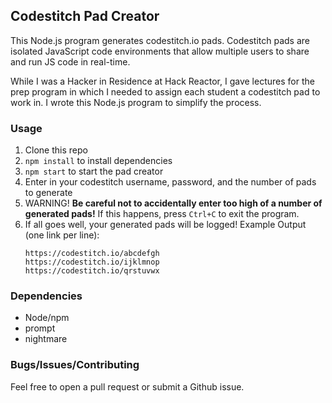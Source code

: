 ## Codestitch Pad Creator

This Node.js program generates codestitch.io pads. Codestitch pads are isolated JavaScript code environments that allow multiple users to share and run JS code in real-time.

While I was a Hacker in Residence at Hack Reactor, I gave lectures for the prep program in which I needed to assign each student a codestitch pad to work in. I wrote this Node.js program to simplify the process.

### Usage

1. Clone this repo
2. `npm install` to install dependencies
3. `npm start` to start the pad creator
4. Enter in your codestitch username, password, and the number of pads to generate
5. WARNING! **Be careful not to accidentally enter too high of a number of generated pads!** If this happens, press `Ctrl+C` to exit the program.
6. If all goes well, your generated pads will be logged!
Example Output (one link per line):
    ```
    https://codestitch.io/abcdefgh
    https://codestitch.io/ijklmnop
    https://codestitch.io/qrstuvwx
    ```

### Dependencies

- Node/npm
- prompt
- nightmare

### Bugs/Issues/Contributing

Feel free to open a pull request or submit a Github issue.